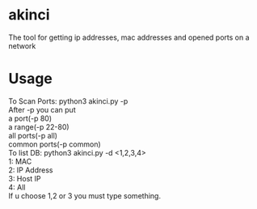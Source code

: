 # akinci
The tool for getting ip addresses, mac addresses and opened ports on a network
# Usage
To Scan Ports:
python3 akinci.py -p <port><br>
  After -p you can put<br>
  a port(-p 80) <br>
  a range(-p 22-80)<br>
  all ports(-p all)<br>
  common ports(-p common)<br>
To list DB:
 python3 akinci.py -d <1,2,3,4><br>
  1: MAC<br>
  2: IP Address<br>
  3: Host IP<br>
  4: All<br>
 If u choose 1,2 or 3 you must type something.
